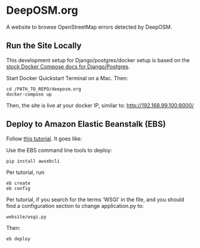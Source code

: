 # DeepOSM.org

A website to browse OpenStreetMap errors detected by DeepOSM.

## Run the Site Locally

This development setup for Django/postgres/docker setup is based on the [stock Docker Compose docs for Django/Postgres](https://docs.docker.com/compose/django/). 

Start Docker Quickstart Terminal on a Mac. Then:

    cd /PATH_TO_REPO/deeposm.org
    docker-compose up

Then, the site is live at your docker IP, similar to: http://192.168.99.100:8000/

## Deploy to Amazon Elastic Beanstalk (EBS)

Follow [this tutorial](https://realpython.com/blog/python/deploying-a-django-app-and-postgresql-to-aws-elastic-beanstalk/). It goes like:

Use the EBS command line tools to deploy:

    pip install awsebcli

Per tutorial, run

    eb create
    eb config

Per tutorial, if you search for the terms ‘WSGI’ in the file, and you should find a configuration section to change application.py to:

    website/wsgi.py
   
Then:

    eb deploy
